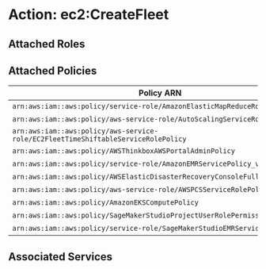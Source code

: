 # Action: ec2:CreateFleet

## Attached Roles

## Attached Policies

| Policy ARN | Policy Name |
|------------|-------------|
| `arn:aws:iam::aws:policy/service-role/AmazonElasticMapReduceRole` | [AmazonElasticMapReduceRole](../policies.md#amazonelasticmapreducerole) |
| `arn:aws:iam::aws:policy/aws-service-role/AutoScalingServiceRolePolicy` | [AutoScalingServiceRolePolicy](../policies.md#autoscalingservicerolepolicy) |
| `arn:aws:iam::aws:policy/aws-service-role/EC2FleetTimeShiftableServiceRolePolicy` | [EC2FleetTimeShiftableServiceRolePolicy](../policies.md#ec2fleettimeshiftableservicerolepolicy) |
| `arn:aws:iam::aws:policy/AWSThinkboxAWSPortalAdminPolicy` | [AWSThinkboxAWSPortalAdminPolicy](../policies.md#awsthinkboxawsportaladminpolicy) |
| `arn:aws:iam::aws:policy/service-role/AmazonEMRServicePolicy_v2` | [AmazonEMRServicePolicy_v2](../policies.md#amazonemrservicepolicy_v2) |
| `arn:aws:iam::aws:policy/AWSElasticDisasterRecoveryConsoleFullAccess_v2` | [AWSElasticDisasterRecoveryConsoleFullAccess_v2](../policies.md#awselasticdisasterrecoveryconsolefullaccess_v2) |
| `arn:aws:iam::aws:policy/aws-service-role/AWSPCSServiceRolePolicy` | [AWSPCSServiceRolePolicy](../policies.md#awspcsservicerolepolicy) |
| `arn:aws:iam::aws:policy/AmazonEKSComputePolicy` | [AmazonEKSComputePolicy](../policies.md#amazonekscomputepolicy) |
| `arn:aws:iam::aws:policy/SageMakerStudioProjectUserRolePermissionsBoundary` | [SageMakerStudioProjectUserRolePermissionsBoundary](../policies.md#sagemakerstudioprojectuserrolepermissionsboundary) |
| `arn:aws:iam::aws:policy/service-role/SageMakerStudioEMRServiceRolePolicy` | [SageMakerStudioEMRServiceRolePolicy](../policies.md#sagemakerstudioemrservicerolepolicy) |

## Associated Services


